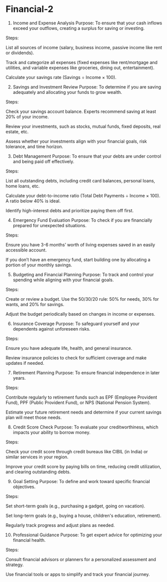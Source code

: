 # Financial-2
1. Income and Expense Analysis
Purpose: To ensure that your cash inflows exceed your outflows, creating a surplus for saving or investing.

Steps:

List all sources of income (salary, business income, passive income like rent or dividends).

Track and categorize all expenses (fixed expenses like rent/mortgage and utilities, and variable expenses like groceries, dining out, entertainment).

Calculate your savings rate (Savings ÷ Income × 100).

2. Savings and Investment Review
Purpose: To determine if you are saving adequately and allocating your funds to grow wealth.

Steps:

Check your savings account balance. Experts recommend saving at least 20% of your income.

Review your investments, such as stocks, mutual funds, fixed deposits, real estate, etc.

Assess whether your investments align with your financial goals, risk tolerance, and time horizon.

3. Debt Management
Purpose: To ensure that your debts are under control and being paid off effectively.

Steps:

List all outstanding debts, including credit card balances, personal loans, home loans, etc.

Calculate your debt-to-income ratio (Total Debt Payments ÷ Income × 100). A ratio below 40% is ideal.

Identify high-interest debts and prioritize paying them off first.

4. Emergency Fund Evaluation
Purpose: To check if you are financially prepared for unexpected situations.

Steps:

Ensure you have 3-6 months’ worth of living expenses saved in an easily accessible account.

If you don’t have an emergency fund, start building one by allocating a portion of your monthly savings.

5. Budgeting and Financial Planning
Purpose: To track and control your spending while aligning with your financial goals.

Steps:

Create or review a budget. Use the 50/30/20 rule: 50% for needs, 30% for wants, and 20% for savings.

Adjust the budget periodically based on changes in income or expenses.

6. Insurance Coverage
Purpose: To safeguard yourself and your dependents against unforeseen risks.

Steps:

Ensure you have adequate life, health, and general insurance.

Review insurance policies to check for sufficient coverage and make updates if needed.

7. Retirement Planning
Purpose: To ensure financial independence in later years.

Steps:

Contribute regularly to retirement funds such as EPF (Employee Provident Fund), PPF (Public Provident Fund), or NPS (National Pension System).

Estimate your future retirement needs and determine if your current savings plan will meet those needs.

8. Credit Score Check
Purpose: To evaluate your creditworthiness, which impacts your ability to borrow money.

Steps:

Check your credit score through credit bureaus like CIBIL (in India) or similar services in your region.

Improve your credit score by paying bills on time, reducing credit utilization, and clearing outstanding debts.

9. Goal Setting
Purpose: To define and work toward specific financial objectives.

Steps:

Set short-term goals (e.g., purchasing a gadget, going on vacation).

Set long-term goals (e.g., buying a house, children's education, retirement).

Regularly track progress and adjust plans as needed.

10. Professional Guidance
Purpose: To get expert advice for optimizing your financial health.

Steps:

Consult financial advisors or planners for a personalized assessment and strategy.

Use financial tools or apps to simplify and track your financial journey.
